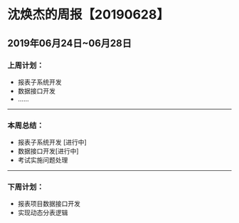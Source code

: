 # 沈焕杰的周报【20190628】

## 2019年06月24日~06月28日

### 上周计划：

- 报表子系统开发 
- 数据接口开发
- ……

------

### 本周总结：

- 报表子系统开发 [进行中]
- 数据接口开发[进行中]
- 考试实施问题处理

----

### 下周计划：

- 报表项目数据接口开发
- 实现动态分表逻辑

